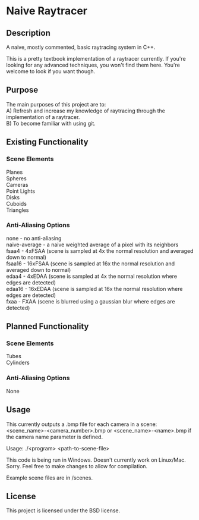 # Naive Raytracer

## Description

A naive, mostly commented, basic raytracing system in C++.

This is a pretty textbook implementation of a raytracer currently.  If you're looking for any advanced techniques, you won't find them here.  You're welcome to look if you want though.

## Purpose

The main purposes of this project are to:  
A) Refresh and increase my knowledge of raytracing through the implementation of a raytracer.  
B) To become familiar with using git.

## Existing Functionality

### Scene Elements

Planes  
Spheres  
Cameras  
Point Lights  
Disks  
Cuboids  
Triangles  

### Anti-Aliasing Options

none - no anti-aliasing  
naive-average - a naive weighted average of a pixel with its neighbors  
fsaa4 - 4xFSAA (scene is sampled at 4x the normal resolution and averaged down to normal)  
fsaa16 - 16xFSAA (scene is sampled at 16x the normal resolution and averaged down to normal)  
edaa4 - 4xEDAA (scene is sampled at 4x the normal resolution where edges are detected)  
edaa16 - 16xEDAA (scene is sampled at 16x the normal resolution where edges are detected)  
fxaa - FXAA (scene is blurred using a gaussian blur where edges are detected)  

## Planned Functionality

### Scene Elements

Tubes  
Cylinders  

### Anti-Aliasing Options

None

## Usage

This currently outputs a .bmp file for each camera in a scene: \<scene_name\>-\<camera_number\>.bmp or \<scene_name\>-\<name\>.bmp if the camera name parameter is defined.

Usage: ./\<program\> \<path-to-scene-file\>

This code is being run in Windows. Doesn't currently work on Linux/Mac. Sorry. Feel free to make changes to allow for compilation.

Example scene files are in /scenes.

## License

This project is licensed under the BSD license.
